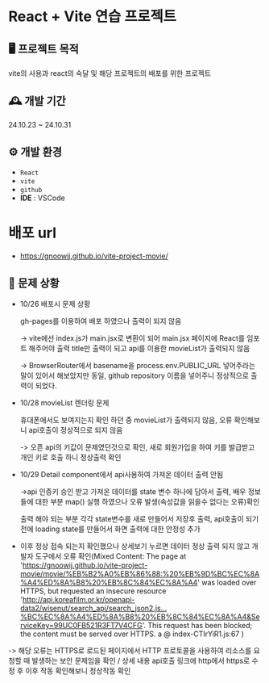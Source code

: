 # React + Vite 연습 프로젝트

## 🖥️ 프로젝트 목적
vite의 사용과 react의 숙달 및 해당 프로젝트의 배포를 위한 프로젝트

## 🕰️ 개발 기간
24.10.23 ~ 24.10.31

## ⚙️ 개발 환경
- `React` 
- `vite`
- `github`
- **IDE** : VSCode

# 배포 url
- https://gnoowij.github.io/vite-project-movie/

## 📌 문제 상황
 - 10/26 배포시 문제 상황
   
   gh-pages를 이용하여 배포 하였으나 출력이 되지 않음
   
   -> vite에선 index.js가 main.jsx로 변환이 되어 main.jsx 페이지에 React를 임포트 해주어야 출력
   title만 출력이 되고 api를 이용한 movieList가 출력되지 않음
   
   -> BrowserRouter에서 basename을 process.env.PUBLIC_URL 넣어주라는 말이 있어서 해보았지만 동일,
       github repository 이름을 넣어주니 정상적으로 출력이 되었다.
   
- 10/28 movieList 렌더링 문제
   
  휴대폰에서도 보여지는지 확인 하던 중 movieList가 출력되지 않음, 오류 확인해보니 api호출이 정상적으로 되지 않음
  
  -> 오픈 api의 키값이 문제였던것으로 확인, 새로 회원가입을 하여 키를 발급받고 개인 키로 호출 하니 정상출력 확인

- 10/29 Detail component에서 api사용하여 가져온 데이터 출력 안됨
 
  ->api 인증키 승인 받고 가져온 데이터를 state 변수 하나에 담아서 출력, 배우 정보들에 대한 부분 map() 실행 하였으나 오류 발생(속성값을 읽을수 없다는 오류)확인
  
    출력 해야 되는 부분 각각 state변수를 새로 만들어서 저장후 출력, api호출이 되기 전에 loading state를 만들어서 화면 출력에 대한 안정성 추가

- 이후 정상 접속 되는지 확인했으나 상세보기 누르면 데이터 정상 출력 되지 않고 개발자 도구에서 오류 확인(Mixed Content: The page at 'https://gnoowij.github.io/vite-project-movie/movie/%EB%B2%A0%EB%86%88:%20%EB%9D%BC%EC%8A%A4%ED%8A%B8%20%EB%8C%84%EC%8A%A4' was loaded over HTTPS, but requested an insecure resource 'http://api.koreafilm.or.kr/openapi-data2/wisenut/search_api/search_json2.js…%BC%EC%8A%A4%ED%8A%B8%20%EB%8C%84%EC%8A%A4&ServiceKey=99UC0FB521R3FT7V4CFG'. This request has been blocked; the content must be served over HTTPS.
a	@	index-CTIrYiR1.js:67 )

 -> 해당 오류는 HTTPS로 로드된 페이지에서 HTTP 프로토콜을 사용하여 리소스를 요청할 때 발생하는 보안 문제임을 확인 / 상세 내용 api호출 링크에 http에서 https로 수정 후 이후 작동 확인해보니 정상작동 확인
